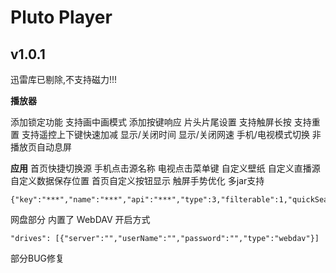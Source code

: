 # Pluto Player

## v1.0.1

迅雷库已剔除,不支持磁力!!!

**播放器**

添加锁定功能
支持画中画模式
添加按键响应
片头片尾设置 支持触屏长按 支持重置 支持遥控上下键快速加减
显示/关闭时间
显示/关闭网速
手机/电视模式切换
非播放页自动息屏

**应用**
首页快捷切换源 手机点击源名称 电视点击菜单键
自定义壁纸
自定义直播源
自定义数据保存位置
首页自定义按钮显示
触屏手势优化
多jar支持

```
{"key":"***","name":"***","api":"***","type":3,"filterable":1,"quickSearch":1,"searchable":1,"plugin":"http://****/*.jar"},
```

网盘部分 内置了 WebDAV
开启方式

```
"drives": [{"server":"","userName":"","password":"","type":"webdav"}]
```

部分BUG修复
